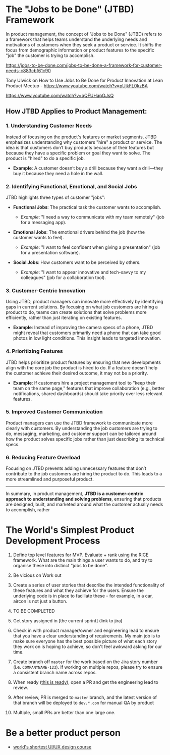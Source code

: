 # The "Jobs to be Done" (JTBD) Framework

In product management, the concept of "Jobs to be Done" (JTBD) refers to a framework that helps teams understand the underlying needs and motivations of customers when they seek a product or service. It shifts the focus from demographic information or product features to the specific "job" the customer is trying to accomplish.






https://jobs-to-be-done.com/jobs-to-be-done-a-framework-for-customer-needs-c883cbf61c90



Tony Ulwick on How to Use Jobs to Be Done for Product Innovation at Lean Product Meetup - https://www.youtube.com/watch?v=pUjkFL0kzBA

https://www.youtube.com/watch?v=qQFUHapOJsQ



## How JTBD Applies to Product Management:

### 1. Understanding Customer Needs
Instead of focusing on the product's features or market segments, JTBD emphasizes understanding why customers "hire" a product or service. The idea is that customers don’t buy products because of their features but because they have a specific problem or goal they want to solve. The product is "hired" to do a specific job.

- **Example**: A customer doesn’t buy a drill because they want a drill—they buy it because they need a hole in the wall.

### 2. Identifying Functional, Emotional, and Social Jobs
JTBD highlights three types of customer "jobs":

- **Functional Jobs**: The practical task the customer wants to accomplish.
  - *Example*: "I need a way to communicate with my team remotely" (job for a messaging app).
  
- **Emotional Jobs**: The emotional drivers behind the job (how the customer wants to feel).
  - *Example*: "I want to feel confident when giving a presentation" (job for a presentation software).

- **Social Jobs**: How customers want to be perceived by others.
  - *Example*: "I want to appear innovative and tech-savvy to my colleagues" (job for a collaboration tool).

### 3. Customer-Centric Innovation
Using JTBD, product managers can innovate more effectively by identifying gaps in current solutions. By focusing on what job customers are hiring a product to do, teams can create solutions that solve problems more efficiently, rather than just iterating on existing features.

- **Example**: Instead of improving the camera specs of a phone, JTBD might reveal that customers primarily need a phone that can take good photos in low light conditions. This insight leads to targeted innovation.

### 4. Prioritizing Features
JTBD helps prioritize product features by ensuring that new developments align with the core job the product is hired to do. If a feature doesn’t help the customer achieve their desired outcome, it may not be a priority.

- **Example**: If customers hire a project management tool to "keep their team on the same page," features that improve collaboration (e.g., better notifications, shared dashboards) should take priority over less relevant features.

### 5. Improved Customer Communication
Product managers can use the JTBD framework to communicate more clearly with customers. By understanding the job customers are trying to do, messaging, marketing, and customer support can be tailored around how the product solves specific jobs rather than just describing its technical specs.

### 6. Reducing Feature Overload
Focusing on JTBD prevents adding unnecessary features that don’t contribute to the job customers are hiring the product to do. This leads to a more streamlined and purposeful product.

---

In summary, in product management, **JTBD is a customer-centric approach to understanding and solving problems**, ensuring that products are designed, built, and marketed around what the customer actually needs to accomplish, rather










# The World's Simplest Product Development Process

1. Define top level features for MVP. Evaluate + rank using the RICE framework. What are the main things a user wants to do, and try to organise these into distinct "jobs to be done".


2. Be vicious on Work out


2. Create a series of user stories that describe the intended functionality of these features and what they achieve for the users. Ensure the underlying code is in place to faciliate these - for example, in a car, aircon is not just a button.
3. TO BE COMPLETED
4. Get story assigned in [the current sprint] (link to jira)
5. Check in with product manager/owner and engineering lead to ensure that you have a clear understanding of requirements. My main job is to make sure everyone has the best possible picture of what each story they work on is hoping to achieve, so don't feel awkward asking for our time.
6. Create branch off `master` for the work based on the Jira story number (i.e. `COMPANYNAME-123`). If working on multiple repos, please try to ensure a consistent branch name across repos.
7. When ready ([this is ready](./definition-of-done.md)), open a PR and get the engineering lead to review.
8. After review, PR is merged to `master` branch, and the latest version of that branch will be deployed to `dev.*.com` for manual QA by product
9. Multiple, small PRs are better than one large one.


# Be a better product person

* [world's shortest UI/UX design course](https://www.youtube.com/watch?v=wIuVvCuiJhU)
